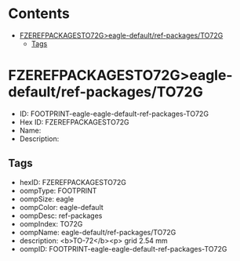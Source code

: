 



Contents
========

* [FZEREFPACKAGESTO72G>eagle-default/ref-packages/TO72G](#fzerefpackagesto72geagle-defaultref-packagesto72g)
	* [Tags](#tags)

# FZEREFPACKAGESTO72G>eagle-default/ref-packages/TO72G

- ID: FOOTPRINT-eagle-eagle-default-ref-packages-TO72G
- Hex ID: FZEREFPACKAGESTO72G
- Name: 
- Description: 

## Tags

- hexID: FZEREFPACKAGESTO72G
- oompType: FOOTPRINT
- oompSize: eagle
- oompColor: eagle-default
- oompDesc: ref-packages
- oompIndex: TO72G
- oompName: eagle-default/ref-packages/TO72G
- description: &lt;b&gt;TO-72&lt;/b&gt;&lt;p&gt;&#xD;
grid 2.54 mm
- oompID: FOOTPRINT-eagle-eagle-default-ref-packages-TO72G
